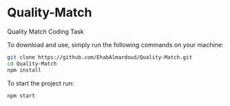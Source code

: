 # Quality-Match
Quality Match Coding Task

To download and use, simply run the following commands on your machine:

```bash
git clone https://github.com/EhabAlmardoud/Quality-Match.git
cd Quality-Match
npm install
```

To start the project run:
```bash
npm start
```
